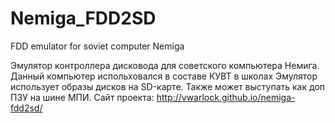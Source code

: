 # Nemiga_FDD2SD
FDD emulator for soviet computer Nemiga

Эмулятор контроллера дисковода для советского компьютера Немига.
Данный компьютер испольховался в составе КУВТ в школах
Эмулятор использует образы дисков на SD-карте.
Также может выступать как доп ПЗУ на шине МПИ.
Сайт проекта: http://vwarlock.github.io/nemiga-fdd2sd/
